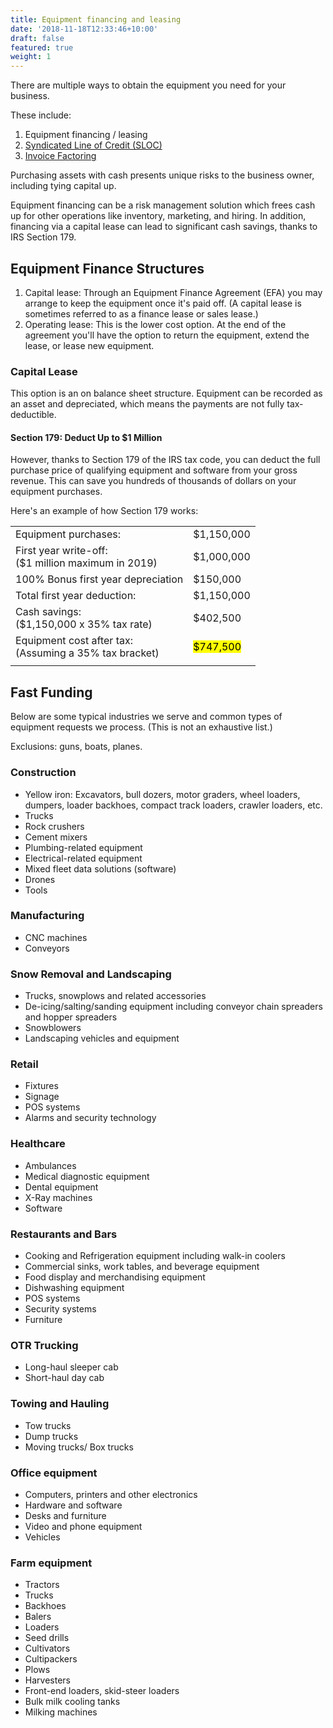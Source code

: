 ```yaml
---
title: Equipment financing and leasing
date: '2018-11-18T12:33:46+10:00'
draft: false
featured: true
weight: 1
---
```

There are multiple ways to obtain the equipment you need for your business.

These include:

1. Equipment financing / leasing
2. [Syndicated Line of Credit (SLOC)](/services/sloc)
3. [Invoice Factoring ](/services/invoice-factoring)

Purchasing assets with cash presents unique risks to the business owner, including tying capital up.

Equipment financing can be a risk management solution which frees cash up for other operations like inventory, marketing, and hiring. In addition, financing via a capital lease can lead to significant cash savings, thanks to IRS Section 179. 

## Equipment Finance Structures

1. Capital lease: Through an Equipment Finance Agreement (EFA) you may arrange to keep the equipment once it's paid off. (A capital lease is sometimes referred to as a finance lease or sales lease.) 
2. Operating lease: This is the lower cost option. At the end of the agreement you'll have the option to return the equipment, extend the lease, or lease new equipment.

### Capital Lease

This option is an on balance sheet structure. Equipment can be recorded as an asset and depreciated, which means the payments are not fully tax-deductible. 

#### Section 179: Deduct Up to $1 Million

However, thanks to Section 179 of the IRS tax code, you can deduct the full purchase price of qualifying equipment and software from your gross revenue. This can save you hundreds of thousands of dollars on your equipment purchases. 

Here's an example of how Section 179 works:

<table>
  <tr>
    <td>Equipment purchases:</td>
    <td>$1,150,000</td>
  </tr>
  <tr>
    <td>First year write-off:<br>($1 million maximum in 2019)</td>
    <td>$1,000,000</td>
  </tr>
  <tr>
    <td>100% Bonus first year depreciation</td>
    <td>$150,000</td>
  </tr>
  <tr>
    <td>Total first year deduction:</td>
    <td>$1,150,000</td>
  </tr>
  <tr>
    <td>Cash savings: <br>($1,150,000 x 35% tax rate)<br></td>
    <td>$402,500</td>
  </tr>
  <tr>
    <td>Equipment cost after tax: <br>(Assuming a 35% tax bracket)</td>
    <td><mark>$747,500</mark></td>
  </tr>
  <tr>
    <td></td>
    <td></td>
  </tr>
</table>

### 

## Fast Funding

Below are some typical industries we serve and common types of equipment requests we process. (This is not an exhaustive list.) 

Exclusions: guns, boats, planes.

### Construction

* Yellow iron: Excavators, bull dozers, motor graders, wheel loaders, dumpers, loader backhoes, compact track loaders, crawler loaders, etc.
* Trucks
* Rock crushers
* Cement mixers
* Plumbing-related equipment
* Electrical-related equipment 
* Mixed fleet data solutions (software)
* Drones
* Tools

### Manufacturing

* CNC machines
* Conveyors

### Snow Removal and Landscaping

* Trucks, snowplows and related accessories
* De-icing/salting/sanding equipment including conveyor chain spreaders and hopper spreaders
* Snowblowers
* Landscaping vehicles and equipment

### Retail

* Fixtures
* Signage
* POS systems
* Alarms and security technology

### Healthcare

* Ambulances
* Medical diagnostic equipment
* Dental equipment
* X-Ray machines
* Software

### Restaurants and Bars

* Cooking and Refrigeration equipment including walk-in coolers
* Commercial sinks, work tables, and beverage equipment
* Food display and merchandising equipment
* Dishwashing equipment
* POS systems
* Security systems
* Furniture

### OTR Trucking

* Long-haul sleeper cab
* Short-haul day cab

### Towing and Hauling

* Tow trucks
* Dump trucks
* Moving trucks/ Box trucks

### Office equipment

* Computers, printers and other electronics
* Hardware and software
* Desks and furniture
* Video and phone equipment
* Vehicles

### Farm equipment

* Tractors
* Trucks
* Backhoes
* Balers
* Loaders
* Seed drills
* Cultivators
* Cultipackers
* Plows
* Harvesters
* Front-end loaders, skid-steer loaders
* Bulk milk cooling tanks
* Milking machines
